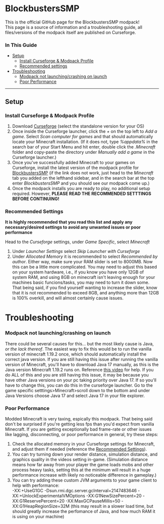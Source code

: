 # BlockbustersSMP
This is the official GitHub page for the BlockbustersSMP modpack!  
This page is a source of information and a troubleshooting guide, all files/versions of the modpack itself are published on Curseforge.

### In This Guide
- [Setup](#setup)
  - [Install Curseforge & Modpack Profile](#install-curseforge--modpack-profile)
  - [Recommended settings](#recommended-settings)
- [Troubleshooting](#troubleshooting)
  - [Modpack not launching/crashing on launch](#modpack-not-launchingcrashing-on-launch)
  - [Poor Performance](#poor-performance)

---
## Setup

### Install Curseforge & Modpack Profile

1. Download [Curseforge](https://www.curseforge.com/download/app#download-options) (select the standalone version for your OS)
2. Once inside the Curseforge launcher, click the *+* on the top left to *Add a game*. Select *Scan computer for games* and that should automatically locate your Minecraft installation. (If it does not, type *%appdata%* in the search bar of your Start Menu and       hit enter, double click the *.Minecraft* folder and copy-paste the directory under *Manually add a game* in the Curseforge launcher.)
3. Once you've successfully added Minecraft to your games on Curseforge, install the latest version of the modpack profile for [BlockbustersSMP](https://www.curseforge.com/minecraft/modpacks/blockbusterssmp/install/6469315) (if the link does not work, just head      to the *Minecraft* tab you added on the lefthand sidebar, and in the search bar at the top enter *BlockbustersSMP* and you should see our modpack come up.)
4. Once the modpack installs you are ready to play, no additional setup required. However, **PLEASE READ THE RECOMMENDED SETTTINGS BEFORE CONTINUING!**

### Recommended Settings

**It is highly recommended that you read this list and apply any necessary/desired settings to avoid any unwanted issues or poor performance**  

 Head to the *Curseforge* settings, under *Game Specific*, select *Minecraft*
 
 1. Under *Launcher Settings* select *Skip Launcher with Curseforge*
 2. Under *Allocated Memory* it is recommended to select *Recommended by author*. Either way, make sure your RAM slider is set to 8000MB. Now this can be a little more complicated. You may need to adjust this based on     your system hardware, i.e., if you know you      have only 12GB of system RAM, and using 8GB on minecraft isn't leaving enough for your machines basic funcions/tasks, you may need to turn it down some. That being said,     if you find yourself wanting to increase the slider, know that it is not recommended to      exceed 8GB, and anything more than 12GB is 100% overkill, and will almost certainly cause issues.

# Troubleshooting

### Modpack not launching/crashing on launch
There could be several causes for this... but the most likely cause is Java, *or the lack thereof*. The easiest way to fix this would be to run the vanilla version of minecraft 1.19.2 once, which should automatically install the correct java version.
If you are still having this issue after running the vanilla version of Minecraft, you'll have to download Java 17 manually, as this is the Java version Minecraft 1.19.2 runs on. Reference [this video](https://www.youtube.com/watch?v=syW8hEPQRRg) for help.
If you do ALL of this and you are still having this issue, it may be because you have other Java versions on your pc taking priority over Java 17. If so you'll have to change this, you can do this in the curseforge launcher. Go to the game specific setttings>Minecraft>scroll down to the bottom and under Java Versions choose Java 17 and select Java 17 in your file explorer. 

### Poor Performance
Modded Minecraft is very taxing, espically this modpack. That being said don't be surprised if you're getting less fps than you'd expect from vanilla Minecraft. If you are getting exceptionally bad frame-rate or other issues like lagging, disconnecting, or poor performance in general, try these steps:
1. Check the allocated memory in your Curseforge settings for Minecraft, and adjust them if needed (reference the ⁠[Recommended Settings](#recommended-settings)).
2. You can try turning down your render distance, simulation distance, and graphics quality in the videos setting in-game. (Simulation distance means how far away from your player the game loads mobs and other process heavy tasks, setting this at the minimum will     result in a huge performance increase with likely no noticeable difference in gameplay.)
3. You can try adding these custom JVM arguments to your game client to help with performance:  
   -XX:+UseG1GC -Dsun.rmi.dgc.server.gcInterval=2147483646 -XX:+UnlockExperimentalVMOptions -XX:G1NewSizePercent=20 -XX:G1ReservePercent=20 -XX:MaxGCPauseMillis=50 -XX:G1HeapRegionSize=32M
   (this may result in a slower load time, but should greatly increase the perfomance of Java, and how much RAM it is using on your machine)
